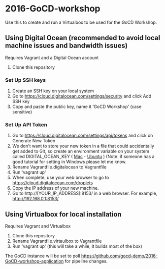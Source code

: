 # 2016-GoCD-workshop

Use this to create and run a Virtualbox to be used for the GoCD Workshop.

## Using Digital Ocean (recommended to avoid local machine issues and bandwidth issues)

Requires Vagrant and a Digital Ocean account

1. Clone this repository

### Set Up SSH keys

1. Create an SSH key on your local system
2. Go to https://cloud.digitalocean.com/settings/security and click Add SSH key
3. Copy and paste the public key, name it 'GoCD Workshop' (case sensitive)

### Set Up API Token

1. Go to https://cloud.digitalocean.com/settings/api/tokens and click on Generate New Token
2. We don't want to store your new token in a file that could accidentally get added to Git, so create an environment variable on your system called DIGITAL_OCEAN_KEY ( [Mac](http://osxdaily.com/2015/07/28/set-enviornment-variables-mac-os-x/) - [Ubuntu](https://help.ubuntu.com/community/EnvironmentVariables) ) (Note: if someone has a good tutorial for setting in Windows please let me know.
3. Rename Vagrantfile.digitalocean to Vagrantfile
4. Run 'vagrant up'
5. When complete, use your web browser to go to https://cloud.digitalocean.com/droplets
6. Copy the IP address of your new machine.
7. Go to http://[YOUR_IP_ADDRESS]:8153/ in a web browser. For example, http://192.168.0.1:8153/

## Using Virtualbox for local installation

Requires Vagrant and Virtualbox

1. Clone this repository
2. Rename Vagrantfile.virtaulbox to Vagrantfile
3. Run 'vagrant up' (this will take a while, it builds most of the box)

The GoCD instance will be set to poll https://github.com/gocd-demo/2016-GoCD-workshop-application for pipeline changes.
